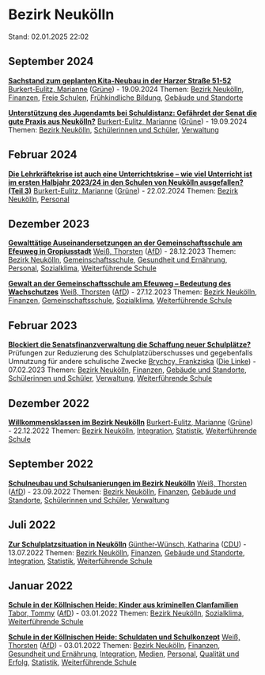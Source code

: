 # Bezirk Neukölln

Stand: 02.01.2025 22:02

## September 2024
**[Sachstand zum geplanten Kita-Neubau in der Harzer Straße 51-52](https://pardok.parlament-berlin.de/starweb/adis/citat/VT/19/SchrAnfr/S19-20272.pdf)**
[Burkert-Eulitz, Marianne](autor_burkert-eulitz_marianne_gruene.md) ([Grüne](fraktion_gruene.md)) - 19.09.2024
Themen: [Bezirk Neukölln](bezirk_neukoelln.md), [Finanzen](thema_finanzen.md), [Freie Schulen](thema_freie_schulen.md), [Frühkindliche Bildung](thema_fruehkindliche_bildung.md), [Gebäude und Standorte](thema_gebaeude_und_standorte.md)

**[Unterstützung des Jugendamts bei Schuldistanz: Gefährdet der Senat die gute Praxis aus Neukölln?](https://pardok.parlament-berlin.de/starweb/adis/citat/VT/19/SchrAnfr/S19-20205.pdf)**
[Burkert-Eulitz, Marianne](autor_burkert-eulitz_marianne_gruene.md) ([Grüne](fraktion_gruene.md)) - 19.09.2024
Themen: [Bezirk Neukölln](bezirk_neukoelln.md), [Schülerinnen und Schüler](thema_schuelerinnen_und_schueler.md), [Verwaltung](thema_verwaltung.md)

## Februar 2024
**[Die Lehrkräftekrise ist auch eine Unterrichtskrise – wie viel Unterricht ist im ersten Halbjahr 2023/24 in den Schulen von Neukölln ausgefallen? (Teil 3)](https://pardok.parlament-berlin.de/starweb/adis/citat/VT/19/SchrAnfr/S19-18234.pdf)**
[Burkert-Eulitz, Marianne](autor_burkert-eulitz_marianne_gruene.md) ([Grüne](fraktion_gruene.md)) - 22.02.2024
Themen: [Bezirk Neukölln](bezirk_neukoelln.md), [Personal](thema_personal.md)

## Dezember 2023
**[Gewalttätige Auseinandersetzungen an der Gemeinschaftsschule am Efeuweg in Gropiusstadt](https://pardok.parlament-berlin.de/starweb/adis/citat/VT/19/SchrAnfr/S19-17602.pdf)**
[Weiß, Thorsten](autor_weiss_thorsten_afd.md) ([AfD](fraktion_afd.md)) - 28.12.2023
Themen: [Bezirk Neukölln](bezirk_neukoelln.md), [Gemeinschaftsschule](thema_gemeinschaftsschule.md), [Gesundheit und Ernährung](thema_gesundheit_und_ernaehrung.md), [Personal](thema_personal.md), [Sozialklima](thema_sozialklima.md), [Weiterführende Schule](thema_weiterfuehrende_schule.md)

**[Gewalt an der Gemeinschaftsschule am Efeuweg – Bedeutung des Wachschutzes](https://pardok.parlament-berlin.de/starweb/adis/citat/VT/19/SchrAnfr/S19-17601.pdf)**
[Weiß, Thorsten](autor_weiss_thorsten_afd.md) ([AfD](fraktion_afd.md)) - 27.12.2023
Themen: [Bezirk Neukölln](bezirk_neukoelln.md), [Finanzen](thema_finanzen.md), [Gemeinschaftsschule](thema_gemeinschaftsschule.md), [Sozialklima](thema_sozialklima.md), [Weiterführende Schule](thema_weiterfuehrende_schule.md)

## Februar 2023
**[Blockiert die Senatsfinanzverwaltung die Schaffung neuer Schulplätze?](https://pardok.parlament-berlin.de/starweb/adis/citat/VT/19/SchrAnfr/S19-14658.pdf)**
Prüfungen zur Reduzierung des Schulplatzüberschusses und gegebenfalls Umnutzung für andere schulische Zwecke
[Brychcy, Frankziska](autor_brychcy_frankziska_die_linke.md) ([Die Linke](fraktion_die_linke.md)) - 07.02.2023
Themen: [Bezirk Neukölln](bezirk_neukoelln.md), [Finanzen](thema_finanzen.md), [Gebäude und Standorte](thema_gebaeude_und_standorte.md), [Schülerinnen und Schüler](thema_schuelerinnen_und_schueler.md), [Verwaltung](thema_verwaltung.md), [Weiterführende Schule](thema_weiterfuehrende_schule.md)

## Dezember 2022
**[Willkommensklassen im Bezirk Neukölln](https://pardok.parlament-berlin.de/starweb/adis/citat/VT/19/SchrAnfr/S19-14256.pdf)**
[Burkert-Eulitz, Marianne](autor_burkert-eulitz_marianne_gruene.md) ([Grüne](fraktion_gruene.md)) - 22.12.2022
Themen: [Bezirk Neukölln](bezirk_neukoelln.md), [Integration](thema_integration.md), [Statistik](thema_statistik.md), [Weiterführende Schule](thema_weiterfuehrende_schule.md)

## September 2022
**[Schulneubau und Schulsanierungen im Bezirk Neukölln](https://pardok.parlament-berlin.de/starweb/adis/citat/VT/19/SchrAnfr/S19-13119.pdf)**
[Weiß, Thorsten](autor_weiss_thorsten_afd.md) ([AfD](fraktion_afd.md)) - 23.09.2022
Themen: [Bezirk Neukölln](bezirk_neukoelln.md), [Finanzen](thema_finanzen.md), [Gebäude und Standorte](thema_gebaeude_und_standorte.md), [Schülerinnen und Schüler](thema_schuelerinnen_und_schueler.md), [Verwaltung](thema_verwaltung.md)

## Juli 2022
**[Zur Schulplatzsituation in Neukölln](https://pardok.parlament-berlin.de/starweb/adis/citat/VT/19/SchrAnfr/S19-12370.pdf)**
[Günther-Wünsch, Katharina](autor_guenther-wuensch_katharina_cdu.md) ([CDU](fraktion_cdu.md)) - 13.07.2022
Themen: [Bezirk Neukölln](bezirk_neukoelln.md), [Finanzen](thema_finanzen.md), [Gebäude und Standorte](thema_gebaeude_und_standorte.md), [Integration](thema_integration.md), [Statistik](thema_statistik.md), [Weiterführende Schule](thema_weiterfuehrende_schule.md)

## Januar 2022
**[Schule in der Köllnischen Heide: Kinder aus kriminellen Clanfamilien](https://pardok.parlament-berlin.de/starweb/adis/citat/VT/19/SchrAnfr/S19-10431.pdf)**
[Tabor, Tommy](autor_tabor_tommy_afd.md) ([AfD](fraktion_afd.md)) - 03.01.2022
Themen: [Bezirk Neukölln](bezirk_neukoelln.md), [Sozialklima](thema_sozialklima.md), [Weiterführende Schule](thema_weiterfuehrende_schule.md)

**[Schule in der Köllnischen Heide: Schuldaten und Schulkonzept](https://pardok.parlament-berlin.de/starweb/adis/citat/VT/19/SchrAnfr/S19-10430.pdf)**
[Weiß, Thorsten](autor_weiss_thorsten_afd.md) ([AfD](fraktion_afd.md)) - 03.01.2022
Themen: [Bezirk Neukölln](bezirk_neukoelln.md), [Finanzen](thema_finanzen.md), [Gesundheit und Ernährung](thema_gesundheit_und_ernaehrung.md), [Integration](thema_integration.md), [Medien](thema_medien.md), [Personal](thema_personal.md), [Qualität und Erfolg](thema_qualitaet_und_erfolg.md), [Statistik](thema_statistik.md), [Weiterführende Schule](thema_weiterfuehrende_schule.md)

